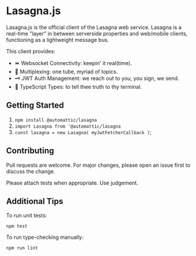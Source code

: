 # Lasagna.js

Lasagna.js is the official client of the Lasagna web service. Lasagna is a real-time "layer" in between serverside properties and web/mobile clients, functioning as a lightweight message bus.

This client provides:

- ⏩ Websocket Connectivity: keepin' it real(time).
- 🧬 Multiplexing: one tube, myriad of topics.
- 🗝️ JWT Auth Management: we reach out to you, you sign, we send.
- 📘 TypeScript Types: to tell thee truth to thy terminal.

## Getting Started

1. `npm install @automattic/lasagna`
2. `import Lasagna from '@automattic/lasagna`
3. `const lasagna = new Lasagna( myJwtFetcherCallback )`;

## Contributing

Pull requests are welcome. For major changes, please open an issue first to discuss the change.

Please attach tests when appropriate. Use judgement.

## Additional Tips

To run unit tests:

```
npm test
```

To run type-checking manually:

```
npm run lint
```
